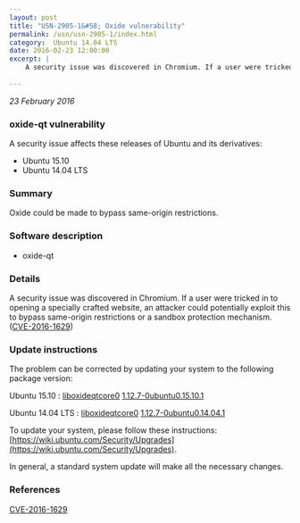 ```yaml
---
layout: post
title: "USN-2905-1&#58; Oxide vulnerability"
permalink: /usn/usn-2905-1/index.html
category:  Ubuntu 14.04 LTS
date: 2016-02-23 12:00:00
excerpt: |
    A security issue was discovered in Chromium. If a user were tricked in to opening a specially crafted website, an attacker could potentially exploit this to bypass same-origin restrictions or a sandbox protection mechanism. ([CVE-2016-1629](http://people.ubuntu.com/~ubuntu-security/cve/CVE-2016-1629)) 
    
--- 
```

 
 

*23 February 2016*

### oxide-qt vulnerability

A security issue affects these releases of Ubuntu and its derivatives:

* Ubuntu 15.10
* Ubuntu 14.04 LTS

### Summary

Oxide could be made to bypass same-origin restrictions. 

### Software description

* oxide-qt 

### Details

A security issue was discovered in Chromium. If a user were tricked in to opening a specially crafted website, an attacker could potentially exploit this to bypass same-origin restrictions or a sandbox protection mechanism. ([CVE-2016-1629](http://people.ubuntu.com/~ubuntu-security/cve/CVE-2016-1629)) 

### Update instructions

The problem can be corrected by updating your system to the following package version:

Ubuntu 15.10
 : [liboxideqtcore0](https://launchpad.net/ubuntu/+source/oxide-qt) <span> [1.12.7-0ubuntu0.15.10.1](https://launchpad.net/ubuntu/+source/oxide-qt/1.12.7-0ubuntu0.15.10.1) </span> 

Ubuntu 14.04 LTS
 : [liboxideqtcore0](https://launchpad.net/ubuntu/+source/oxide-qt) <span> [1.12.7-0ubuntu0.14.04.1](https://launchpad.net/ubuntu/+source/oxide-qt/1.12.7-0ubuntu0.14.04.1) </span> 

To update your system, please follow these instructions: [https://wiki.ubuntu.com/Security/Upgrades](https://wiki.ubuntu.com/Security/Upgrades).

In general, a standard system update will make all the necessary changes. 

### References

 
 [CVE-2016-1629](http://people.ubuntu.com/~ubuntu-security/cve/CVE-2016-1629)
 

